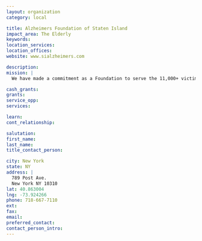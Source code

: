 ```yaml
---
layout: organization
category: local

title: Alzheimers Foundation of Staten Island
impact_area: The Elderly
keywords: 
location_services: 
location_offices: 
website: www.sialzheimers.com

description: 
mission: |
  We have made a commitment as a Foundation to serve the 11,000+ victims on Staten Island, as well as make contributions to research of this deadly disease. 

cash_grants: 
grants: 
service_opp: 
services: 

learn: 
cont_relationship: 

salutation: 
first_name: 
last_name: 
title_contact_person: 

city: New York
state: NY
address: |
  789 Post Ave.  
  New York NY 10310
lat: 40.863004
lng: -73.924266
phone: 718-667-7110
ext: 
fax: 
email: 
preferred_contact: 
contact_person_intro: 
---
```

